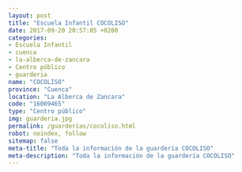```yaml
---
layout: post
title: "Escuela Infantil COCOLISO"
date: 2017-09-20 20:57:05 +0200
categories:
- Escuela Infantil
- cuenca
- la-alberca-de-zancara
- Centro público
- guarderia
name: "COCOLISO"
province: "Cuenca"
location: "La Alberca de Zancara"
code: "16009465"
type: "Centro público"
img: guarderia.jpg
permalink: /guarderias/cocoliso.html
robot: noindex, follow
sitemap: false
meta-title: "Toda la información de la guardería COCOLISO"
meta-description: "Toda la información de la guardería COCOLISO"
---
```

